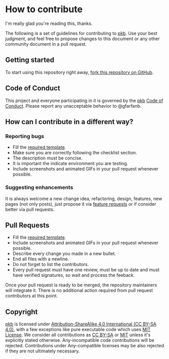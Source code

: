 # How to contribute

I'm really glad you're reading this, thanks.

The following is a set of guidelines for contributing to [pkb][pkb]. Use your best judgment, and feel free to propose changes to this document or any other community document in a pull request.


## Getting started

To start using this repository right away, 
[fork this repository on GitHub](https://github.com/gfarfanb/pkb/fork).


## Code of Conduct

This project and everyone participating in it is governed by the [pkb][pkb]
[Code of Conduct](./CODE_OF_CONDUCT.md). Please report any unacceptable behavior 
to @gfarfanb.


## How can I contribute in a different way?

### Reporting bugs

- Fill the [required template](./ISSUE_TEMPLATE/bug_report.md).
- Make sure you are correctly following the checklist section.
- The description must be concise.
- It is important the indicate environment you are testing.
- Include screenshots and animated GIFs in your pull request whenever possible.


### Suggesting enhancements

It is always welcome a new change idea, refactoring, design, features,
new pages (not only posts), just propose it via [feature requests](./ISSUE_TEMPLATE/feature_request.md)
or if consider better via pull requests. 


## Pull Requests

- Fill the [required template](./PULL_REQUEST_TEMPLATE.md).
- Include screenshots and animated GIFs in your pull request whenever possible.
- Describe every change you made in a new bullet.
- End all files with a newline.
- Do not forget to list the contributors.
- Every pull request must have one review, must be up to date and must have
verified signatures, so wait and process the feeback.

Once your pull request is ready to be merged, the repository maintainers 
will integrate it. There is no additional action required from pull request 
contributors at this point.


## Copyright

[pkb][pkb] is licensed under 
[Attribution-ShareAlike 4.0 International (CC BY-SA 4.0)][cc_by-sa-4.0], 
with a few exceptions like pure executable code which uses [MIT License][mit_license]. 
We consider all contributions as [CC BY-SA][cc_by-sa-4.0] or [MIT][mit_license] unless
it's explicitly stated otherwise. Any-incompatible code contributions will be rejected.
Contributions under Any-compatible licenses may be also rejected if they are not ultimately
necessary.

[pkb]: https://github.com/gfarfanb/pkb
[cc_by-sa-4.0]: https://creativecommons.org/licenses/by-sa/4.0/
[mit_license]: https://opensource.org/licenses/MIT
